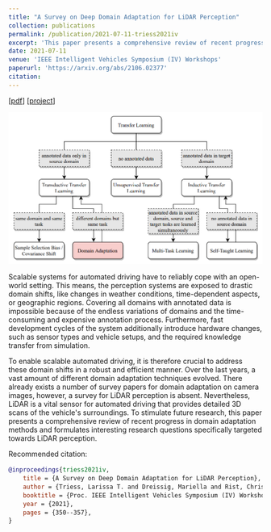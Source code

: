 ```yaml
---
title: "A Survey on Deep Domain Adaptation for LiDAR Perception"
collection: publications
permalink: /publication/2021-07-11-triess2021iv
excerpt: 'This paper presents a comprehensive review of recent progress in domain adaptation methods and formulates interesting research questions specifically targeted towards LiDAR perception.'
date: 2021-07-11
venue: 'IEEE Intelligent Vehicles Symposium (IV) Workshops'
paperurl: 'https://arxiv.org/abs/2106.02377'
citation:
---
```

[[pdf](https://arxiv.org/pdf/2106.02377.pdf)]
[[project](https://larissa.triess.eu/survey-uda-lidar)]

![](/images/publication-triess2021iv.png)

Scalable systems for automated driving have to reliably cope with an open-world setting.
This means, the perception systems are exposed to drastic domain shifts, like changes in weather conditions, time-dependent aspects, or geographic regions.
Covering all domains with annotated data is impossible because of the endless variations of domains and the time-consuming and expensive annotation process.
Furthermore, fast development cycles of the system additionally introduce hardware changes, such as sensor types and vehicle setups, and the required knowledge transfer from simulation.

To enable scalable automated driving, it is therefore crucial to address these domain shifts in a robust and efficient manner.
Over the last years, a vast amount of different domain adaptation techniques evolved.
There already exists a number of survey papers for domain adaptation on camera images, however, a survey for LiDAR perception is absent.
Nevertheless, LiDAR is a vital sensor for automated driving that provides detailed 3D scans of the vehicle's surroundings.
To stimulate future research, this paper presents a comprehensive review of recent progress in domain adaptation methods and formulates interesting research questions specifically targeted towards LiDAR perception.

Recommended citation:
```bibtex
@inproceedings{triess2021iv,
    title = {A Survey on Deep Domain Adaptation for LiDAR Perception},
    author = {Triess, Larissa T. and Dreissig, Mariella and Rist, Christoph B. and Z\"ollner, J. Marius},
    booktitle = {Proc. IEEE Intelligent Vehicles Symposium (IV) Workshops},
    year = {2021},
    pages = {350--357},
}
```
